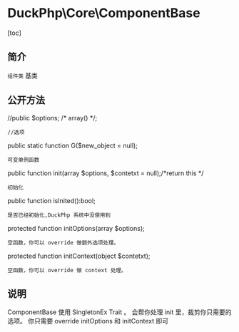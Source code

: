 # DuckPhp\Core\ComponentBase
[toc]
## 简介

`组件类` 基类 

## 公开方法

//public $options; /* array() */;

    //选项
public static function G($new_object = null);

    可变单例函数
public function init(array $options, $contetxt = null);/*return this */

    初始化
public function isInited():bool;

    是否已经初始化,DuckPhp 系统中没使用到
protected function initOptions(array $options);

    空函数，你可以 override 做额外选项处理。
protected function initContext(object $contetxt);

    空函数，你可以 override 做 context 处理。
## 说明


ComponentBase 使用 SingletonEx Trait 。 会帮你处理 init 里，裁剪你只需要的选项。
你只需要 override initOptions 和 initContext 即可

